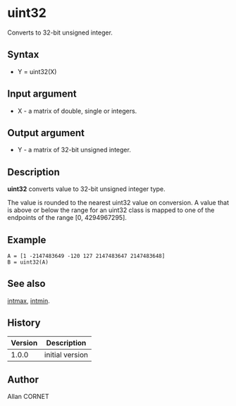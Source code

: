 

# uint32

Converts to 32-bit unsigned integer.

## Syntax

- Y = uint32(X)

## Input argument

 - X - a matrix of double, single or integers.

## Output argument

 - Y - a matrix of 32-bit unsigned integer.

## Description


  <p><b>uint32</b> converts value to 32-bit unsigned integer type.</p>
  <p>The value is rounded to the nearest uint32 value on conversion. A value that is above or below the range for an uint32 class is mapped to one of the endpoints of the range [0, 4294967295].</p>


## Example

```Nelson
A = [1 -2147483649 -120 127 2147483647 2147483648]
B = uint32(A)
```

## See also

[intmax](intmax.md), [intmin](intmax.md).
## History

|Version|Description|
|------|------|
|1.0.0|initial version|


## Author

Allan CORNET



